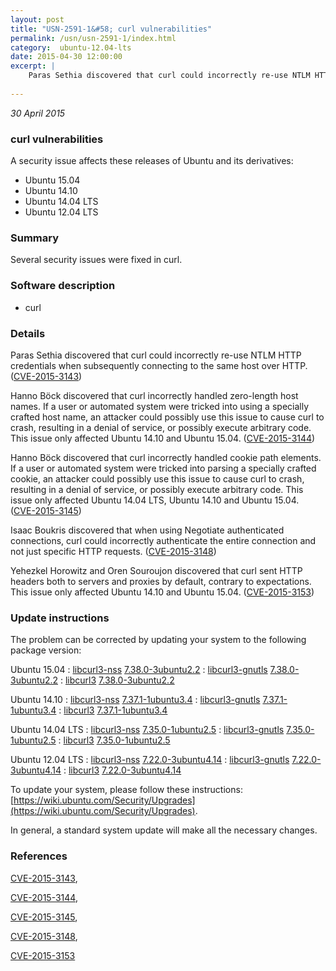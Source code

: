 ```yaml
---
layout: post
title: "USN-2591-1&#58; curl vulnerabilities"
permalink: /usn/usn-2591-1/index.html
category:  ubuntu-12.04-lts
date: 2015-04-30 12:00:00
excerpt: |
    Paras Sethia discovered that curl could incorrectly re-use NTLM HTTP credentials when subsequently connecting to the same host over HTTP. ([CVE-2015-3143](http://people.ubuntu.com/~ubuntu-security/cve/CVE-2015-3143))
    
--- 
```

 
 

*30 April 2015*

### curl vulnerabilities

A security issue affects these releases of Ubuntu and its derivatives:

* Ubuntu 15.04
* Ubuntu 14.10
* Ubuntu 14.04 LTS
* Ubuntu 12.04 LTS

### Summary

Several security issues were fixed in curl. 

### Software description

* curl 

### Details

Paras Sethia discovered that curl could incorrectly re-use NTLM HTTP credentials when subsequently connecting to the same host over HTTP. ([CVE-2015-3143](http://people.ubuntu.com/~ubuntu-security/cve/CVE-2015-3143))

Hanno Böck discovered that curl incorrectly handled zero-length host names. If a user or automated system were tricked into using a specially crafted host name, an attacker could possibly use this issue to cause curl to crash, resulting in a denial of service, or possibly execute arbitrary code. This issue only affected Ubuntu 14.10 and Ubuntu 15.04. ([CVE-2015-3144](http://people.ubuntu.com/~ubuntu-security/cve/CVE-2015-3144))

Hanno Böck discovered that curl incorrectly handled cookie path elements. If a user or automated system were tricked into parsing a specially crafted cookie, an attacker could possibly use this issue to cause curl to crash, resulting in a denial of service, or possibly execute arbitrary code. This issue only affected Ubuntu 14.04 LTS, Ubuntu 14.10 and Ubuntu 15.04. ([CVE-2015-3145](http://people.ubuntu.com/~ubuntu-security/cve/CVE-2015-3145))

Isaac Boukris discovered that when using Negotiate authenticated connections, curl could incorrectly authenticate the entire connection and not just specific HTTP requests. ([CVE-2015-3148](http://people.ubuntu.com/~ubuntu-security/cve/CVE-2015-3148))

Yehezkel Horowitz and Oren Souroujon discovered that curl sent HTTP headers both to servers and proxies by default, contrary to expectations. This issue only affected Ubuntu 14.10 and Ubuntu 15.04. ([CVE-2015-3153](http://people.ubuntu.com/~ubuntu-security/cve/CVE-2015-3153)) 

### Update instructions

The problem can be corrected by updating your system to the following package version:

Ubuntu 15.04
 : [libcurl3-nss](https://launchpad.net/ubuntu/+source/curl) <span> [7.38.0-3ubuntu2.2](https://launchpad.net/ubuntu/+source/curl/7.38.0-3ubuntu2.2) </span> 
 : [libcurl3-gnutls](https://launchpad.net/ubuntu/+source/curl) <span> [7.38.0-3ubuntu2.2](https://launchpad.net/ubuntu/+source/curl/7.38.0-3ubuntu2.2) </span> 
 : [libcurl3](https://launchpad.net/ubuntu/+source/curl) <span> [7.38.0-3ubuntu2.2](https://launchpad.net/ubuntu/+source/curl/7.38.0-3ubuntu2.2) </span> 

Ubuntu 14.10
 : [libcurl3-nss](https://launchpad.net/ubuntu/+source/curl) <span> [7.37.1-1ubuntu3.4](https://launchpad.net/ubuntu/+source/curl/7.37.1-1ubuntu3.4) </span> 
 : [libcurl3-gnutls](https://launchpad.net/ubuntu/+source/curl) <span> [7.37.1-1ubuntu3.4](https://launchpad.net/ubuntu/+source/curl/7.37.1-1ubuntu3.4) </span> 
 : [libcurl3](https://launchpad.net/ubuntu/+source/curl) <span> [7.37.1-1ubuntu3.4](https://launchpad.net/ubuntu/+source/curl/7.37.1-1ubuntu3.4) </span> 

Ubuntu 14.04 LTS
 : [libcurl3-nss](https://launchpad.net/ubuntu/+source/curl) <span> [7.35.0-1ubuntu2.5](https://launchpad.net/ubuntu/+source/curl/7.35.0-1ubuntu2.5) </span> 
 : [libcurl3-gnutls](https://launchpad.net/ubuntu/+source/curl) <span> [7.35.0-1ubuntu2.5](https://launchpad.net/ubuntu/+source/curl/7.35.0-1ubuntu2.5) </span> 
 : [libcurl3](https://launchpad.net/ubuntu/+source/curl) <span> [7.35.0-1ubuntu2.5](https://launchpad.net/ubuntu/+source/curl/7.35.0-1ubuntu2.5) </span> 

Ubuntu 12.04 LTS
 : [libcurl3-nss](https://launchpad.net/ubuntu/+source/curl) <span> [7.22.0-3ubuntu4.14](https://launchpad.net/ubuntu/+source/curl/7.22.0-3ubuntu4.14) </span> 
 : [libcurl3-gnutls](https://launchpad.net/ubuntu/+source/curl) <span> [7.22.0-3ubuntu4.14](https://launchpad.net/ubuntu/+source/curl/7.22.0-3ubuntu4.14) </span> 
 : [libcurl3](https://launchpad.net/ubuntu/+source/curl) <span> [7.22.0-3ubuntu4.14](https://launchpad.net/ubuntu/+source/curl/7.22.0-3ubuntu4.14) </span> 

To update your system, please follow these instructions: [https://wiki.ubuntu.com/Security/Upgrades](https://wiki.ubuntu.com/Security/Upgrades).

In general, a standard system update will make all the necessary changes. 

### References

 
 [CVE-2015-3143](http://people.ubuntu.com/~ubuntu-security/cve/CVE-2015-3143), 

 [CVE-2015-3144](http://people.ubuntu.com/~ubuntu-security/cve/CVE-2015-3144), 

 [CVE-2015-3145](http://people.ubuntu.com/~ubuntu-security/cve/CVE-2015-3145), 

 [CVE-2015-3148](http://people.ubuntu.com/~ubuntu-security/cve/CVE-2015-3148), 

 [CVE-2015-3153](http://people.ubuntu.com/~ubuntu-security/cve/CVE-2015-3153)
 

